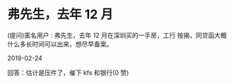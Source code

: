 # 弗先生，去年 12 月

(提问)匿名用户 : 弗先生，去年 12 月在深圳买的一手房，工行 按揭，同贷函大概什么多长时间可以出来，想尽早备案。

2019-02-24

回答：估计是压件了，催下 kfs 和银行(0 赞)